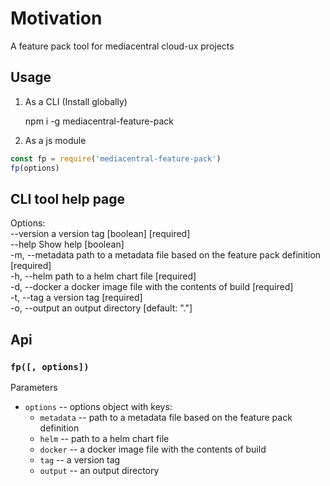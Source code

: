 # Motivation
A feature pack tool for mediacentral cloud-ux projects

## Usage

1. As a CLI (Install globally)

    npm i -g mediacentral-feature-pack
  
2. As a js module

```js
const fp = require('mediacentral-feature-pack')
fp(options)
```

## CLI tool help page  

Options:  
  --version       a version tag                             [boolean] [required]  
  --help          Show help                                            [boolean]  
  -m, --metadata  path to a metadata file based on the feature pack definition [required]  
  -h, --helm      path to a helm chart file                           [required]  
  -d, --docker    a docker image file with the contents of build      [required]  
  -t, --tag       a version tag                                       [required]  
  -o, --output    an output directory                                    [default: "."]  

## Api

### `fp([, options])`

Parameters  

- `options` -- options object with keys:  
  - `metadata` -- path to a metadata file based on the feature pack definition  
  - `helm` -- path to a helm chart file  
  - `docker` -- a docker image file with the contents of build  
  - `tag` -- a version tag  
  - `output` -- an output directory 
  